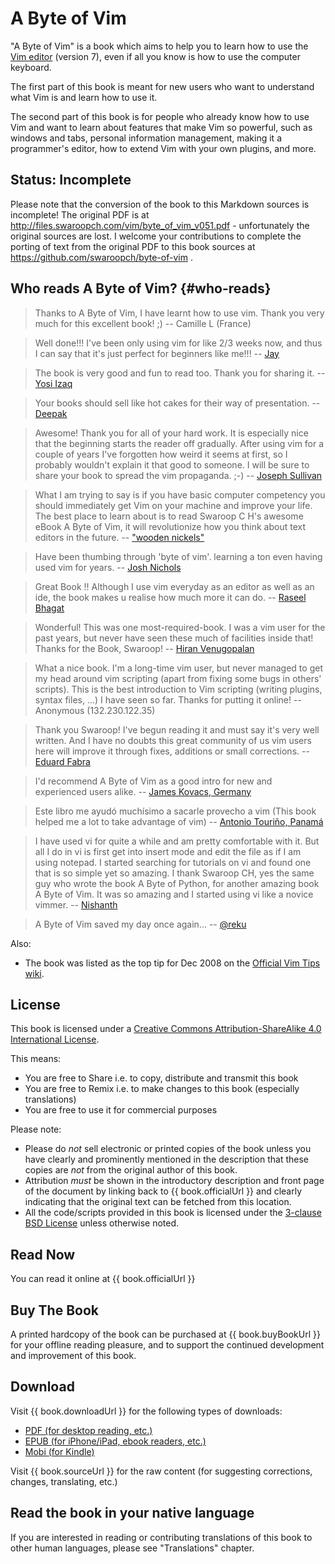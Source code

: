 # A Byte of Vim

"A Byte of Vim" is a book which aims to help you to learn how to use the [Vim editor](http://www.vim.org) (version 7), even if all you know is how to use the computer keyboard.

The first part of this book is meant for new users who want to understand what Vim is and learn how to use it.

The second part of this book is for people who already know how to use Vim and want to learn about features that make Vim so powerful, such as windows and tabs, personal information management, making it a programmer's editor, how to extend Vim with your own plugins, and more.

## Status: Incomplete

Please note that the conversion of the book to this Markdown sources is incomplete!
The original PDF is at http://files.swaroopch.com/vim/byte_of_vim_v051.pdf - unfortunately the original sources are lost.
I welcome your contributions to complete the porting of text from the original PDF to this book sources at https://github.com/swaroopch/byte-of-vim .

## Who reads A Byte of Vim? {#who-reads}

> Thanks to A Byte of Vim, I have learnt how to use vim. Thank you very much for this excellent book! ;)
> -- Camille L (France)

<!-- -->

> Well done!!! I've been only using vim for like 2/3 weeks now, and thus I can say that it's just perfect for beginners like me!!!
> -- [Jay](https://groups.google.com/group/vim_use/msg/e1625069d4ea0ef9)

<!-- -->

> The book is very good and fun to read too. Thank you for sharing it.
> -- [Yosi Izaq](http://groups.google.com/group/vim_use/msg/09ca306a67b9d2cd)

<!-- -->

> Your books should sell like hot cakes for their way of presentation.
> -- [Deepak](http://twitter.com/peerlessdeepak/status/1024279089)

<!-- -->

> Awesome! Thank you for all of your hard work. It is especially nice that the beginning starts the reader off gradually. After using vim for a couple of years I've forgotten how weird it seems at first, so I probably wouldn't explain it that good to someone. I will be sure to share your book to spread the vim propaganda. ;-)
> -- [Joseph Sullivan](http://groups.google.com/group/vim_use/msg/362a82a4af132317)

<!-- -->

> What I am trying to say is if you have basic computer competency you should immediately get Vim on your machine and improve your life. The best place to learn about is to read Swaroop C H's awesome eBook A Byte of Vim, it will revolutionize how you think about text editors in the future.
> -- ["wooden nickels"](http://woodennickels.posterous.com/text-editing-your-way-to-heave)

<!-- -->

> Have been thumbing through 'byte of vim'. learning a ton even having used vim for years.
> -- [Josh Nichols](http://twitter.com/techpickles/status/1025775542)

<!-- -->

> Great Book !! Although I use vim everyday as an editor as well as an ide, the book makes u realise how much more it can do.
> -- [Raseel Bhagat](http://twitter.com/raseel/status/1024291090)

<!-- -->

> Wonderful! This was one most-required-book. I was a vim user for the past years, but never have seen these much of facilities inside that! Thanks for the Book, Swaroop!
> -- [Hiran Venugopalan](http://www.swaroopch.com/2008/11/25/a-free-book-on-vim/)

<!-- -->

> What a nice book. I'm a long-time vim user, but never managed to get my head around vim scripting (apart from fixing some bugs in others' scripts). This is the best introduction to Vim scripting (writing plugins, syntax files, ...) I have seen so far. Thanks for putting it online!
> -- Anonymous (132.230.122.35)

<!-- -->

> Thank you Swaroop! I've begun reading it and must say it's very well written. And I have no doubts this great community of us vim users here will improve it through fixes, additions or small corrections.
> -- [Eduard Fabra](http://groups.google.com/group/vim_use/msg/dac94f3332f733e4)

<!-- -->

> I'd recommend A Byte of Vim as a good intro for new and experienced users alike.
> -- [James Kovacs, Germany](http://twitter.com/JamesKovacs/statuses/19106427185)

<!-- -->

> Este libro me ayudó muchísimo a sacarle provecho a vim
> (This book helped me a lot to take advantage of vim)
> -- [Antonio Touriño, Panamá](http://twitter.com/techiebits/status/19079448462)

<!-- -->

> I have used vi for quite a while and am pretty comfortable with it. But all I do in vi is first get into insert mode and edit the file as if I am using notepad. I started searching for tutorials on vi and found one that is so simple yet so amazing. I thank Swaroop CH, yes the same guy who wrote the book A Byte of Python, for another amazing book A Byte of Vim. It was so amazing and I started using vi like a novice vimmer.
> -- [Nishanth](http://pyandme.blogspot.com/2010/02/vim-mode.html)

<!-- -->

> A Byte of Vim saved my day once again...
> -- [@reku](http://twitter.com/reku/status/14579836693)

Also:

- The book was listed as the top tip for Dec 2008 on the [Official Vim Tips wiki](http://vim.wikia.com/wiki/Main_Page#Did_you_know.3F_view_archive).

## License

This book is licensed under a [Creative Commons Attribution-ShareAlike 4.0 International License](http://creativecommons.org/licenses/by-sa/4.0/).

This means:

- You are free to Share i.e. to copy, distribute and transmit this book
- You are free to Remix i.e. to make changes to this book (especially translations)
- You are free to use it for commercial purposes

Please note:

- Please do *not* sell electronic or printed copies of the book unless you have clearly and prominently mentioned in the description that these copies are *not* from the original author of this book.
- Attribution *must* be shown in the introductory description and front page of the document by linking back to {{ book.officialUrl }} and clearly indicating that the original text can be fetched from this location.
- All the code/scripts provided in this book is licensed under the [3-clause BSD License](http://www.opensource.org/licenses/bsd-license.php) unless otherwise noted.

## Read Now

You can read it online at {{ book.officialUrl }}

## Buy The Book

A printed hardcopy of the book can be purchased at {{ book.buyBookUrl }} for your offline reading pleasure, and to support the continued development and improvement of this book.

## Download

Visit {{ book.downloadUrl }} for the following types of downloads:

- [PDF (for desktop reading, etc.)](https://www.gitbook.com/download/pdf/book/swaroopch/byte-of-vim)
- [EPUB (for iPhone/iPad, ebook readers, etc.)](https://www.gitbook.com/download/epub/book/swaroopch/byte-of-vim)
- [Mobi (for Kindle)](https://www.gitbook.com/download/mobi/book/swaroopch/byte-of-vim)

Visit {{ book.sourceUrl }} for the raw content (for suggesting corrections, changes, translating, etc.)

## Read the book in your native language

If you are interested in reading or contributing translations of this book to other human languages, please see "Translations" chapter.
